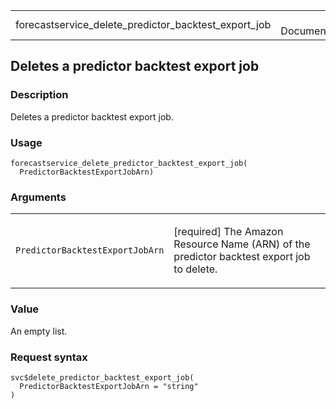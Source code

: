 <table style="width: 100%;">
<tbody>
<tr class="odd">
<td>forecastservice_delete_predictor_backtest_export_job</td>
<td style="text-align: right;">R Documentation</td>
</tr>
</tbody>
</table>

## Deletes a predictor backtest export job

### Description

Deletes a predictor backtest export job.

### Usage

    forecastservice_delete_predictor_backtest_export_job(
      PredictorBacktestExportJobArn)

### Arguments

<table>
<colgroup>
<col style="width: 35%" />
<col style="width: 65%" />
</colgroup>
<tbody>
<tr class="odd">
<td><code
id="forecastservice_delete_predictor_backtest_export_job_:_PredictorBacktestExportJobArn">PredictorBacktestExportJobArn</code></td>
<td><p>[required] The Amazon Resource Name (ARN) of the predictor
backtest export job to delete.</p></td>
</tr>
</tbody>
</table>

### Value

An empty list.

### Request syntax

    svc$delete_predictor_backtest_export_job(
      PredictorBacktestExportJobArn = "string"
    )
